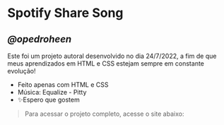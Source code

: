 # Spotify Share Song
## _@opedroheen_

Este foi um projeto autoral desenvolvido no dia 24/7/2022, a fim de que meus aprendizados em HTML e CSS estejam sempre em constante evolução!

- Feito apenas com HTML e CSS
- Música: Equalize - Pitty
- ✨Espero que gostem

> Para acessar o projeto completo, acesse o site abaixo: